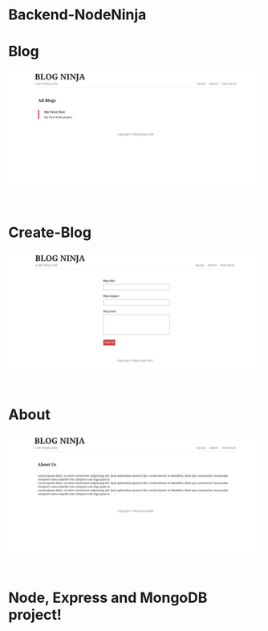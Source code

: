 # Backend-NodeNinja

# Blog

![Blogs!](public/Blogs.png)

<br/>

# Create-Blog

![CreateBlog!](public/CreateBlog.png)

<br/>

# About

![About!](public/About.png)

<br/>

# Node, Express and MongoDB project!
